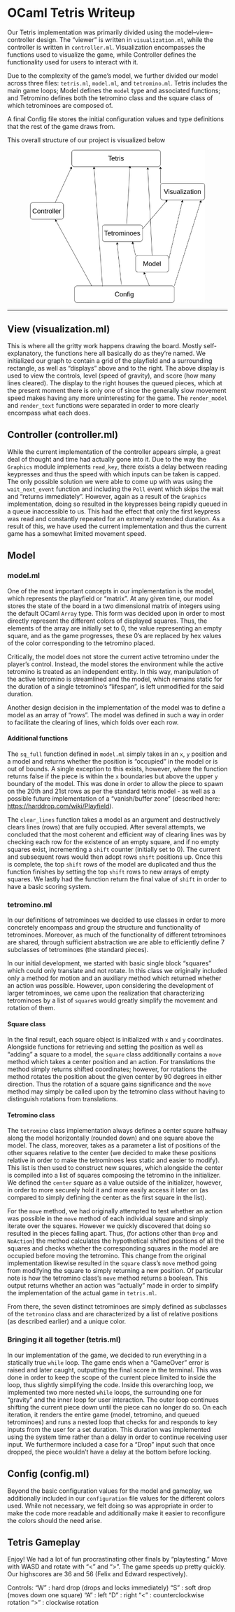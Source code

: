 # __OCaml Tetris Writeup__

Our Tetris implementation was primarily divided using the model–view–controller design. The “viewer” is written in `visualization.ml`, while the controller is written in `controller.ml`. Visualization encompasses the functions used to visualize the game, while Controller defines the functionality used for users to interact with it.

Due to the complexity of the game’s model, we further divided our model across three files: `tetris.ml`, `model.ml`, and `tetromino.ml`. Tetris includes the main game loops; Model defines the `model` type and associated functions; and Tetromino defines both the tetromino class and the square class of which tetrominoes are composed of.

A final Config file stores the initial configuration values and type definitions that the rest of the game draws from.

This overall structure of our project is visualized below
<div style="text-align:center">
   <img src="./Visualization.png" width="400px">
</div>

---

## View (visualization.ml)

This is where all the gritty work happens drawing the board. Mostly self-explanatory, the functions here all basically do as they’re named. We initialized our graph to contain a grid of the playfield and a surrounding rectangle, as well as “displays” above and to the right. The above display is used to view the controls, level (speed of gravity), and score (how many lines cleared). The display to the right houses the queued pieces, which at the present moment there is only one of since the generally slow movement speed makes having any more uninteresting for the game. The `render_model` and `render_text` functions were separated in order to more clearly encompass what each does.

## Controller (controller.ml)

While the current implementation of the controller appears simple, a great deal of thought and time had actually gone into it. Due to the way the `Graphics` module implements `read_key`, there exists a delay between reading keypresses and thus the speed with which inputs can be taken is capped. The only possible solution we were able to come up with was using the `wait_next_event` function and including the `Poll` event which skips the wait and “returns immediately”. However, again as a result of the `Graphics` implementation, doing so resulted in the keypresses being rapidly queued in a queue inaccessible to us. This had the effect that only the first keypress was read and constantly repeated for an extremely extended duration. As a result of this, we have used the current implementation and thus the current game has a somewhat limited movement speed.

## Model

### model.ml

One of the most important concepts in our implementation is the model, which represents the playfield or “matrix”. At any given time, our model stores the state of the board in a two dimensional matrix of integers using the default OCaml `Array` type. This form was decided upon in order to most directly represent the different colors of displayed squares. Thus, the elements of the array are initially set to 0, the value representing an empty square, and as the game progresses, these 0’s are replaced by hex values of the color corresponding to the tetromino placed.

Critically, the model does not store the current active tetromino under the player’s control. Instead, the model stores the environment while the active tetromino is treated as an independent entity. In this way, manipulation of the active tetromino is streamlined and the model, which remains static for the duration of a single tetromino’s “lifespan”, is left unmodified for the said duration.

Another design decision in the implementation of the model was to define a model as an array of “rows”. The model was defined in such a way in order to facilitate the clearing of lines, which folds over each row.

#### Additional functions

The `sq_full` function defined in `model.ml` simply takes in an `x`, `y` position and a model and returns whether the position is “occupied” in the model or is out of bounds. A single exception to this exists, however, where the function returns false if the piece is within the `x` boundaries but above the upper `y` boundary of the model. This was done in order to allow the piece to spawn on the 20th and 21st rows as per the standard tetris model - as well as a possible future implementation of a “vanish/buffer zone” (described here: https://harddrop.com/wiki/Playfield).

The `clear_lines` function takes a model as an argument and destructively clears lines (rows) that are fully occupied. After several attempts, we concluded that the most coherent and efficient way of clearing lines was by checking each row for the existence of an empty square, and if no empty squares exist, incrementing a `shift` counter (initially set to 0). The current and subsequent rows would then adopt rows `shift` positions up. Once this is complete, the top `shift` rows of the model are duplicated and thus the function finishes by setting the top `shift` rows to new arrays of empty squares. We lastly had the function return the final value of `shift` in order to have a basic scoring system.

### tetromino.ml

In our definitions of tetrominoes we decided to use classes in order to more concretely encompass and group the structure and functionality of tetrominoes. Moreover, as much of the functionality of different tetrominoes are shared, through sufficient abstraction we are able to efficiently define 7 subclasses of tetrominoes (the standard pieces).

In our initial development, we started with basic single block “squares” which could only translate and not rotate. In this class we originally included only a method for motion and an auxiliary method which returned whether an action was possible. However, upon considering the development of larger tetrominoes, we came upon the realization that characterizing tetrominoes by a list of `square`s would greatly simplify the movement and rotation of them.

#### Square class

In the final result, each square object is initialized with `x` and `y` coordinates. Alongside functions for retrieving and setting the position as well as “adding” a square to a model, the `square` class additionally contains a `move` method which takes a center position and an action. For translations the method simply returns shifted coordinates; however, for rotations the method rotates the position about the given center by 90 degrees in either direction. Thus the rotation of a square gains significance and the `move` method may simply be called upon by the tetromino class without having to distinguish rotations from translations.

#### Tetromino class

The `tetromino` class implementation always defines a center square halfway along the model horizontally (rounded down) and one square above the model. The class, moreover, takes as a parameter a list of positions of the other squares relative to the center (we decided to make these positions relative in order to make the tetrominoes less static and easier to modify). This list is then used to construct new squares, which alongside the center is compiled into a list of squares composing the tetromino in the initializer. We defined the `center` square as a value outside of the initializer, however, in order to more securely hold it and more easily access it later on (as compared to simply defining the center as the first square in the list).

For the `move` method, we had originally attempted to test whether an action was possible in the `move` method of each individual square and simply iterate over the squares. However we quickly discovered that doing so resulted in the pieces falling apart. Thus, (for actions other than `Drop` and `NoAction`) the method calculates the hypothetical shifted positions of all the squares and checks whether the corresponding squares in the model are occupied before moving the tetromino. This change from the original implementation likewise resulted in the `square` class’s `move` method going from modifying the square to simply returning a new position. Of particular note is how the tetromino class’s `move` method returns a boolean. This output returns whether an action was “actually” made in order to simplify the implementation of the actual game in `tetris.ml`.

From there, the seven distinct tetrominoes are simply defined as subclasses of the `tetromino` class and are characterized by a list of relative positions (as described earlier) and a unique color.

### Bringing it all together (tetris.ml)

In our implementation of the game, we decided to run everything in a statically true `while` loop. The game ends when a “GameOver” error is raised and later caught, outputting the final score in the terminal. This was done in order to keep the scope of the current piece limited to inside the loop, thus slightly simplifying the code. Inside this overarching loop, we implemented two more nested `while` loops, the surrounding one for “gravity” and the inner loop for user interaction. The outer loop continues shifting the current piece down until the piece can no longer do so. On each iteration, it renders the entire game (model, tetromino, and queued tetrominoes) and runs a nested loop that checks for and responds to key inputs from the user for a set duration. This duration was implemented using the system time rather than a delay in order to continue receiving user input. We furthermore included a case for a “Drop” input such that once dropped, the piece wouldn’t have a delay at the bottom before locking.

## Config (config.ml)

Beyond the basic configuration values for the model and gameplay, we additionally included in our `configuration` file values for the different colors used. While not necessary, we felt doing so was appropriate in order to make the code more readable and additionally make it easier to reconfigure the colors should the need arise.

## Tetris Gameplay

Enjoy! We had a lot of fun procrastinating other finals by “playtesting.” Move with WASD and rotate with “<” and “>”. The game speeds up pretty quickly. Our highscores are 36 and 56 (Felix and Edward respectively).

Controls:
“W” : hard drop (drops and locks immediately)
“S” : soft drop (moves down one square)
“A” : left
“D” : right
“<” : counterclockwise rotation
“>” : clockwise rotation